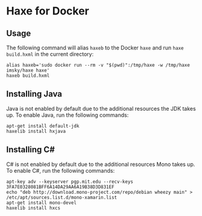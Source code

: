 # Haxe for Docker

## Usage

The following command will alias `haxeb` to the Docker `haxe` and run `haxe build.hxml` in the current directory:

```
alias haxeb='sudo docker run --rm -v "$(pwd)":/tmp/haxe -w /tmp/haxe imsky/haxe haxe'
haxeb build.hxml
```

## Installing Java

Java is not enabled by default due to the additional resources the JDK takes up. To enable Java, run the following commands:

```
apt-get install default-jdk
haxelib install hxjava
```

## Installing C&#35;

C# is not enabled by default due to the additional resources Mono takes up. To enable C#, run the following commands:

```
apt-key adv --keyserver pgp.mit.edu --recv-keys 3FA7E0328081BFF6A14DA29AA6A19B38D3D831EF
echo "deb http://download.mono-project.com/repo/debian wheezy main" > /etc/apt/sources.list.d/mono-xamarin.list
apt-get install mono-devel
haxelib install hxcs
```
